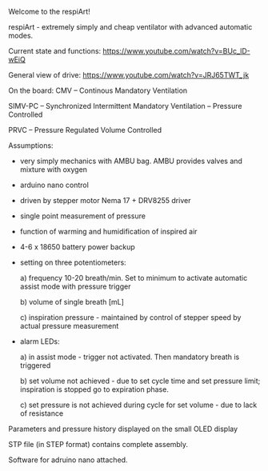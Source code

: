 Welcome to the respiArt!

respiArt - extremely simply and cheap ventilator with advanced automatic modes.  

Current state and functions: https://www.youtube.com/watch?v=BUc_lD-wEiQ

General view of drive: https://www.youtube.com/watch?v=JRJ65TWT_jk

On the board:
CMV – Continous Mandatory Ventilation

SIMV-PC – Synchronized Intermittent Mandatory Ventilation – Pressure Controlled 

PRVC – Pressure Regulated Volume Controlled

Assumptions:
- very simply mechanics with AMBU bag. AMBU provides valves and mixture with oxygen
- arduino nano control
- driven by stepper motor Nema 17 + DRV8255 driver
- single point measurement of pressure
- function of warming and humidification of inspired air
- 4-6 x 18650 battery power backup
- setting on three potentiometers: 

   a) frequency 10-20 breath/min. Set to minimum to activate automatic assist mode with pressure trigger 

   b) volume of single breath [mL] 

   c) inspiration pressure - maintained by control of stepper speed by actual pressure measurement

- alarm LEDs: 

   a) in assist mode - trigger not activated. Then mandatory breath is triggered 

   b) set volume not achieved - due to set cycle time and set pressure limit; inspiration is stopped go to expiration phase. 

   c) set pressure is not achieved during cycle for set volume - due to lack of resistance

Parameters and pressure history displayed on the small OLED display

STP file (in STEP format) contains complete assembly.

Software for adruino nano attached.
